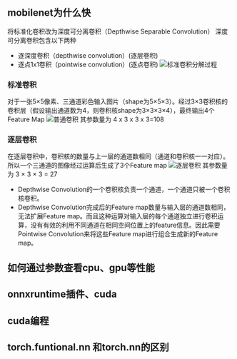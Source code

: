 ## mobilenet为什么快
将标准化卷积改为深度可分离卷积（Depthwise Separable Convolution）
深度可分离卷积包含以下两种
- 逐深度卷积（depthwise convolution）(逐层卷积)
- 逐点1x1卷积（pointwise convolution）(逐点卷积)
![标准卷积分解过程](https://pic3.zhimg.com/80/v2-a6bae41f1744363354d5b931bc6a9f06_1440w.jpg)

### 标准卷积
对于一张5×5像素、三通道彩色输入图片（shape为5×5×3）。经过3×3卷积核的卷积层（假设输出通道数为4，则卷积核shape为3×3×3×4），最终输出4个Feature Map
![普通卷积](https://pic1.zhimg.com/80/v2-66fe37cf594ec52801e8005b07f959f4_1440w.jpg)
其参数量为 4 x 3 x 3 x 3=108

### 逐层卷积
在逐层卷积中，卷积核的数量与上一层的通道数相同（通道和卷积核一一对应）。所以一个三通道的图像经过运算后生成了3个Feature map
![逐层卷积](https://pic2.zhimg.com/80/v2-bf151ff051e8ba1c234230ccd5a51d39_1440w.jpg)
其参数量为 3 × 3 × 3 = 27

- Depthwise Convolution的一个卷积核负责一个通道，一个通道只被一个卷积核卷积。
- Depthwise Convolution完成后的Feature map数量与输入层的通道数相同，无法扩展Feature map。而且这种运算对输入层的每个通道独立进行卷积运算，没有有效的利用不同通道在相同空间位置上的feature信息。因此需要Pointwise Convolution来将这些Feature map进行组合生成新的Feature map。

## 如何通过参数查看cpu、gpu等性能

## onnxruntime插件、cuda

## cuda编程

## torch.funtional.nn 和torch.nn的区别
